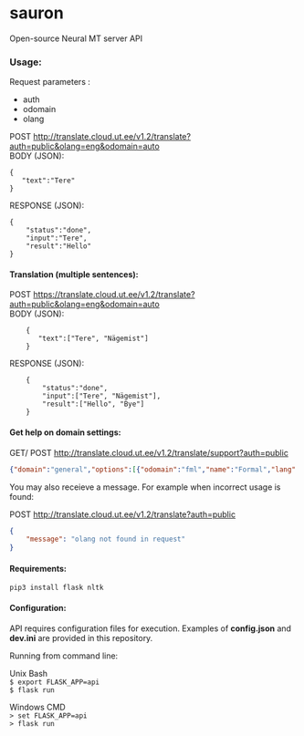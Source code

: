 # sauron
Open-source Neural MT server API

### Usage:

Request parameters :


 - auth
 - odomain
 - olang
 

POST http://translate.cloud.ut.ee/v1.2/translate?auth=public&olang=eng&odomain=auto  
BODY (JSON):

    {
       "text":"Tere"
    }


RESPONSE (JSON):

    {
        "status":"done",
        "input":"Tere",
        "result":"Hello"
    }


#### Translation (multiple sentences):

POST https://translate.cloud.ut.ee/v1.2/translate?auth=public&olang=eng&odomain=auto  
BODY (JSON):

        {
           "text":["Tere", "Nägemist"]
        }


RESPONSE (JSON):

        {
            "status":"done",
            "input":["Tere", "Nägemist"],
            "result":["Hello", "Bye"]
        }


#### Get help on domain settings:  

GET/ POST http://translate.cloud.ut.ee/v1.2/translate/support?auth=public

```json
{"domain":"general","options":[{"odomain":"fml","name":"Formal","lang":["est","lav","lit","ger","eng","fin","rus"]},{"odomain":"inf","name":"Informal","lang":["est","lav","lit","ger","eng","fin","rus"]},{"odomain":"auto","name":"Auto","lang":["est","lav","lit","ger","eng","fin","rus"]}]}
```

You may also receieve a message. For example when incorrect usage is found:  

POST http://translate.cloud.ut.ee/v1.2/translate?auth=public

```json
{
    "message": "olang not found in request"
}
```

#### Requirements:

`pip3 install flask nltk`

#### Configuration:

 API requires configuration files for execution. Examples of __config.json__ and __dev.ini__ are provided in this repository.  
  
 Running from command line: 
 
 Unix Bash  
 `$ export FLASK_APP=api`  
 `$ flask run` 
 
 Windows CMD  
 `> set FLASK_APP=api`  
`> flask run`
 

 
